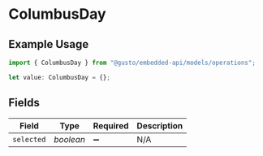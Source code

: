 # ColumbusDay

## Example Usage

```typescript
import { ColumbusDay } from "@gusto/embedded-api/models/operations";

let value: ColumbusDay = {};
```

## Fields

| Field              | Type               | Required           | Description        |
| ------------------ | ------------------ | ------------------ | ------------------ |
| `selected`         | *boolean*          | :heavy_minus_sign: | N/A                |